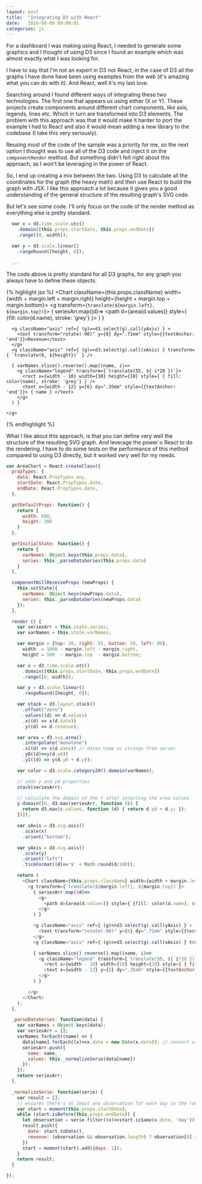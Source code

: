 ```yaml
---
layout: post
title:  "Integrating D3 with React"
date:   2016-06-09 09:00:01
categories: js
---
```


For a dashboard I was making using React, I needed to generate some graphics and I thought of using D3 since I found an example which was almost exactly what I was looking for.

I have to say that I'm not an expert in D3 nor React, in the case of D3 all the graphs I have done have been using examples from the web (it's amazing what you can do with it). And React, well it's my last love.

Searching around I found different ways of integrating these two technologies. The first one that appears us using either (X or Y). These projects create components around different chart components, like axis, legends, lines etc. Which in turn are transformed into D3 elements. The problem with this approach was that it would make it harder to port the example I had to React and also it would mean adding a new library to the codebase (I take this very seriously).

Reusing most of the code of the sample was a priority for me, so the next option I thought was to use all of the D3 code and inject it on the `componentRender` method. But something didn't felt right about this approach, as I won't be leveraging in the power of React.

So, I end up creating a mix between the two. Using D3 to calculate all the coordinates for the graph (the heavy math) and then use React to build the graph with JSX. I like this approach a lot because it gives you a good understanding of the general structure of the resulting graph's SVG code.

But let's see some code. I'll only focus on the code of the render method as everything else is pretty standard. 

```js
  var x = d3.time.scale.utc()
    .domain([this.props.startDate, this.props.endDate])
    .range([0, width]);

  var y = d3.scale.linear()
    .rangeRound([height, 0]);

  ...

```

The code above is pretty standard for all D3 graphs, for any graph you always have to define these objects.

{% highlight jsx %}
  <Chart className={this.props.className} width={width + margin.left + margin.right} height={height + margin.top + margin.bottom}>
    <g transform={`translate(${margin.left}, ${margin.top})`}>
      { seriesArr.map((d)=>
        <g>
          <path d={area(d.values)} style={ {fill: color(d.name), stroke: 'grey'} }></path>
        </g>
      ) }

      <g className="axis" ref={ (g)=>d3.select(g).call(yAxis) } >
        <text transform="rotate(-90)" y={6} dy=".71em" style={{textAnchor: 'end'}}>Revenue</text>
      </g>
      <g className="axis" ref={ (g)=>d3.select(g).call(xAxis) } transform={ `translate(0, ${height})` } />

      { varNames.slice().reverse().map((name, i)=>
        <g className="legend" transform={`translate(55, ${ i*20 })`}>
          <rect x={width - 10} width={10} height={10} style={ { fill: color(name), stroke: 'grey'} } />
          <text x={width - 12} y={6} dy=".35em" style={{textAnchor: 'end'}}> { name } </text>
        </g>
      ) }

    </g>
  </Chart>
{% endhighlight %}

What I like about this approach, is that you can define very well the structure of the resulting SVG graph. And leverage the power o React to do the rendering. I have to do some tests on the performance of this method compared to using D3 directly, but it worked very well for my needs.




```js
var AreaChart = React.createClass({
  propTypes: {
    data: React.PropTypes.any,
    startDate: React.PropTypes.date,
    endDate: React.PropTypes.date,
  },

  getDefaultProps: function() {
    return {
      width: 600,
      height: 300
    }
  },

  getInitialState: function() {
    return {
      varNames: Object.keys(this.props.data),
      series: this._parseDataSeries(this.props.data)
    }
  },

  componentWillReceiveProps (newProps) {
    this.setState({
      varNames: Object.keys(newProps.data),
      series: this._parseDataSeries(newProps.data)
    });
  },

  render () {
    var seriesArr = this.state.series;
    var varNames = this.state.varNames;

    var margin = {top: 20, right: 55, bottom: 30, left: 80},
      width  = 1000 - margin.left - margin.right,
      height = 500  - margin.top  - margin.bottom;

    var x = d3.time.scale.utc()
      .domain([this.props.startDate, this.props.endDate])
      .range([0, width]);

    var y = d3.scale.linear()
      .rangeRound([height, 0]);

    var stack = d3.layout.stack()
      .offset("zero")
      .values((d) => d.values)
      .x((d) => x(d.date))
      .y((d) => d.revenue);

    var area = d3.svg.area()
      .interpolate("monotone")
      .x((d) => x(d.date)) // dates come as strings from server
      .y0((d)=>y(d.y0))
      .y1((d) => y(d.y0 + d.y));

    var color = d3.scale.category20().domain(varNames);

    // adds y and y0 properties
    stack(seriesArr);

    // calculate the domain of the Y after injecting the area values
    y.domain([0, d3.max(seriesArr, function (c) {
      return d3.max(c.values, function (d) { return d.y0 + d.y; });
    })]);

    var xAxis = d3.svg.axis()
      .scale(x)
      .orient("bottom");

    var yAxis = d3.svg.axis()
      .scale(y)
      .orient("left")
      .tickFormat((d)=>'$' + Math.round(d/100));

    return (
      <Chart className={this.props.className} width={width + margin.left + margin.right} height={height + margin.top + margin.bottom}>
        <g transform={`translate(${margin.left}, ${margin.top})`}>
          { seriesArr.map((d)=>
            <g>
              <path d={area(d.values)} style={ {fill: color(d.name), stroke: 'grey'} }></path>
            </g>
          ) }

          <g className="axis" ref={ (g)=>d3.select(g).call(yAxis) } >
            <text transform="rotate(-90)" y={6} dy=".71em" style={{textAnchor: 'end'}}>Revenue</text>
          </g>
          <g className="axis" ref={ (g)=>d3.select(g).call(xAxis) } transform={ `translate(0, ${height})` } />

          { varNames.slice().reverse().map((name, i)=>
            <g className="legend" transform={`translate(55, ${ i*20 })`}>
              <rect x={width - 10} width={10} height={10} style={ { fill: color(name), stroke: 'grey'} } />
              <text x={width - 12} y={6} dy=".35em" style={{textAnchor: 'end'}}> { name } </text>
            </g>
          ) }

        </g>
      </Chart>
    );
  },

  _parseDataSeries: function(data) {
    var varNames = Object.keys(data);
    var seriesArr = [];
    varNames.forEach((name) => {
      data[name].forEach((x)=>x.date = new Date(x.date)); // convert all date objects to dates
      seriesArr.push({
        name: name,
        values: this._normalizeSerie(data[name])
      });
    });
    return seriesArr;
  },

  _normalizeSerie: function(serie) {
    var result = [];
    // ensures there's at least one observation for each day in the range
    var start = moment(this.props.startDate);
    while (start.isBefore(this.props.endDate)) {
      let observation = serie.filter((x)=>start.isSame(x.date, 'day'));
      result.push({
        date: start.toDate(),
        revenue: (observation && observation.length) ? observation[0].revenue : 0,
      })
      start = moment(start).add({days: 1});
    }
    return result;
  }

});
```